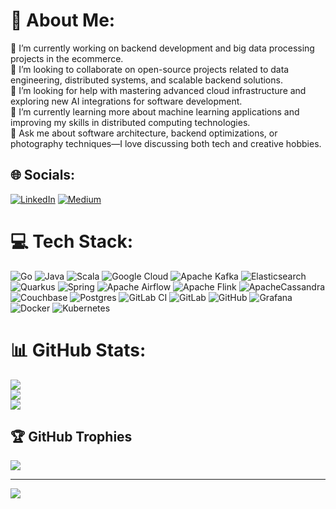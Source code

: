 # 💫 About Me:
🔭 I’m currently working on backend development and big data processing projects in the ecommerce.<br>🤝 I’m looking to collaborate on open-source projects related to data engineering, distributed systems, and scalable backend solutions.<br>🤲 I’m looking for help with mastering advanced cloud infrastructure and exploring new AI integrations for software development.<br>🌱 I’m currently learning more about machine learning applications and improving my skills in distributed computing technologies.<br>💬 Ask me about software architecture, backend optimizations, or photography techniques—I love discussing both tech and creative hobbies.


## 🌐 Socials:
[![LinkedIn](https://img.shields.io/badge/LinkedIn-%230077B5.svg?logo=linkedin&logoColor=white)](https://linkedin.com/in/makifbaysal) [![Medium](https://img.shields.io/badge/Medium-12100E?logo=medium&logoColor=white)](https://medium.com/@makifbaysal) 

# 💻 Tech Stack:
![Go](https://img.shields.io/badge/go-%2300ADD8.svg?style=flat&logo=go&logoColor=white) ![Java](https://img.shields.io/badge/java-%23ED8B00.svg?style=flat&logo=openjdk&logoColor=white) ![Scala](https://img.shields.io/badge/scala-%23DC322F.svg?style=flat&logo=scala&logoColor=white) ![Google Cloud](https://img.shields.io/badge/GoogleCloud-%234285F4.svg?style=flat&logo=google-cloud&logoColor=white) ![Apache Kafka](https://img.shields.io/badge/Apache%20Kafka-000?style=flat&logo=apachekafka) ![Elasticsearch](https://img.shields.io/badge/elasticsearch-%230377CC.svg?style=flat&logo=elasticsearch&logoColor=white) ![Quarkus](https://img.shields.io/badge/quarkus-%234794EB.svg?style=flat&logo=quarkus&logoColor=white) ![Spring](https://img.shields.io/badge/spring-%236DB33F.svg?style=flat&logo=spring&logoColor=white) ![Apache Airflow](https://img.shields.io/badge/Apache%20Airflow-017CEE?style=flat&logo=Apache%20Airflow&logoColor=white) ![Apache Flink](https://img.shields.io/badge/Apache%20Flink-E6526F?style=flat&logo=Apache%20Flink&logoColor=white) ![ApacheCassandra](https://img.shields.io/badge/cassandra-%231287B1.svg?style=flat&logo=apache-cassandra&logoColor=white) ![Couchbase](https://img.shields.io/badge/Couchbase-EA2328?style=flat&logo=couchbase&logoColor=white) ![Postgres](https://img.shields.io/badge/postgres-%23316192.svg?style=flat&logo=postgresql&logoColor=white) ![GitLab CI](https://img.shields.io/badge/gitlab%20CI-%23181717.svg?style=flat&logo=gitlab&logoColor=white) ![GitLab](https://img.shields.io/badge/gitlab-%23181717.svg?style=flat&logo=gitlab&logoColor=white) ![GitHub](https://img.shields.io/badge/github-%23121011.svg?style=flat&logo=github&logoColor=white) ![Grafana](https://img.shields.io/badge/grafana-%23F46800.svg?style=flat&logo=grafana&logoColor=white) ![Docker](https://img.shields.io/badge/docker-%230db7ed.svg?style=flat&logo=docker&logoColor=white) ![Kubernetes](https://img.shields.io/badge/kubernetes-%23326ce5.svg?style=flat&logo=kubernetes&logoColor=white) 
# 📊 GitHub Stats:
![](https://github-readme-stats.vercel.app/api?username=makifbaysal&theme=github_dark&hide_border=false&include_all_commits=false&count_private=false)<br/>
![](https://nirzak-streak-stats.vercel.app/?user=makifbaysal&theme=github_dark&hide_border=false)<br/>
![](https://github-readme-stats.vercel.app/api/top-langs/?username=makifbaysal&theme=github_dark&hide_border=false&include_all_commits=false&count_private=false&layout=compact)

## 🏆 GitHub Trophies
![](https://github-profile-trophy.vercel.app/?username=makifbaysal&theme=radical&no-frame=false&no-bg=false&margin-w=4)

---
[![](https://visitcount.itsvg.in/api?id=makifbaysal&icon=0&color=4)](https://visitcount.itsvg.in)
